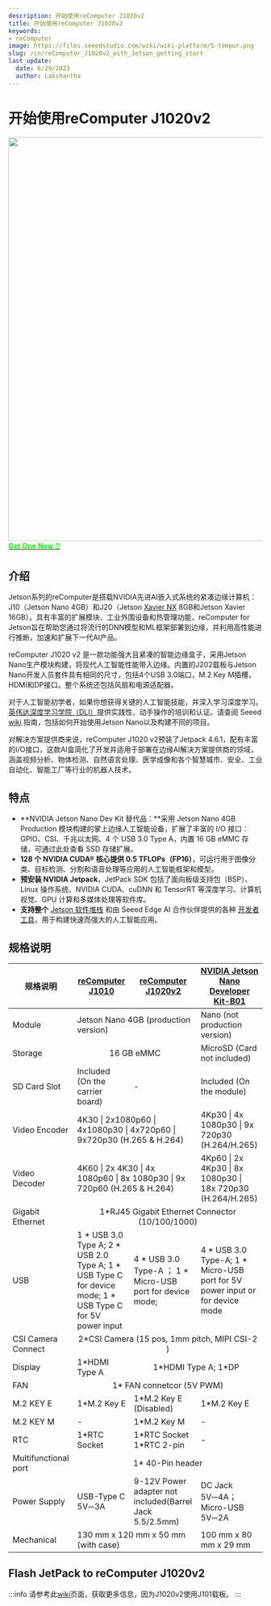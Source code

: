 ```yaml
---
description: 开始使用reComputer J1020v2
title: 开始使用reComputer J1020v2
keywords:
- reComputer
image: https://files.seeedstudio.com/wiki/wiki-platform/S-tempor.png
slug: /cn/reComputer_J1020v2_with_Jetson_getting_start
last_update:
  date: 6/29/2023
  author: Lakshantha
---
```


# 开始使用reComputer J1020v2

<div align="center"><img width ="800" src="https://media-cdn.seeedstudio.com/media/catalog/product/cache/bb49d3ec4ee05b6f018e93f896b8a25d/1/1/110061441.jpg"/></div>

<div class="get_one_now_container" style={{textAlign: 'center'}}>
<a class="get_one_now_item" href="https://www.seeedstudio.com/reComputer-J1020-v2-w-o-power-adapter-p-5608.html">
            <strong><span><font color={'FFFFFF'} size={"4"}> Get One Now 🖱️</font></span></strong>
</a></div>

## 介绍
Jetson系列的reComputer是搭载NVIDIA先进AI嵌入式系统的紧凑边缘计算机：J10（Jetson Nano 4GB）和J20（Jetson [Xavier NX](https://www.seeedstudio.com/NVIDIA-Jetson-Xavier-NX-Module-p-4421.html?queryID=fa33abfaf6f67f95a4c01b60263d2793&objectID=4421&indexName=bazaar_retailer_products)  8GB和Jetson Xavier 16GB）。具有丰富的扩展模块、工业外围设备和热管理功能，reComputer for Jetson旨在帮助您通过将流行的DNN模型和ML框架部署到边缘，并利用高性能进行推断，加速和扩展下一代AI产品。



reComputer J1020 v2 是一款功能强大且紧凑的智能边缘盒子，采用Jetson Nano生产模块构建，将现代人工智能性能带入边缘。内置的J202载板与Jetson Nano开发人员套件具有相同的尺寸，包括4个USB 3.0端口，M.2 Key M插槽，HDMI和DP接口。整个系统还包括风扇和电源适配器。

对于人工智能初学者，如果你想获得关键的人工智能技能，并深入学习深度学习。[英伟达深度学习学院（DLI）](https://www.nvidia.com/en-us/training/)提供实践性、动手操作的培训和认证。请查阅 Seeed [wiki](https://wiki.seeedstudio.com/reComputer_Jetson_Series_Started_Guide/) 指南，包括如何开始使用Jetson Nano以及构建不同的项目。


对解决方案提供商来说，reComputer J1020 v2预装了Jetpack 4.6.1，配有丰富的I/O接口，这款AI盒简化了开发并适用于部署在边缘AI解决方案提供商的领域，涵盖视频分析、物体检测、自然语言处理、医学成像和各个智慧城市、安全、工业自动化、智能工厂等行业的机器人技术。

## 特点

- **NVIDIA Jetson Nano Dev Kit 替代品：**采用 Jetson Nano 4GB Production 模块构建的掌上边缘人工智能设备，扩展了丰富的 I/O 接口：GPIO、CSI、千兆以太网、4 个 USB 3.0 Type A，内置 16 GB eMMC 存储，可通过此处查看 SSD 存储扩展。
- **128 个 NVIDIA CUDA® 核心提供 0.5 TFLOPs（FP16）**，可运行用于图像分类、目标检测、分割和语音处理等应用的人工智能框架和模型。
- **预安装 NVIDIA Jetpack**，JetPack SDK 包括了面向板级支持包（BSP）、Linux 操作系统、NVIDIA CUDA、cuDNN 和 TensorRT 等深度学习、计算机视觉、GPU 计算和多媒体处理等软件库。
- **支持整个** [Jetson 软件堆栈](https://developer.nvidia.com/embedded/develop/software) 和由 Seeed Edge AI 合作伙伴提供的各种 [开发者工具](https://wiki.seeedstudio.com/Jetson-AI-developer-tools/)，用于构建快速而强大的人工智能应用。

## 规格说明

<table>
  <thead>
    <tr>
      <th>规格说明</th>
      <th><a href="https://www.seeedstudio.com/Jetson-10-1-A0-p-5336.html">reComputer J1010</a></th>
      <th><a href="https://www.seeedstudio.com/reComputer-J1020-v2-w-o-power-adapter-p-5608.html">reComputer J1020v2</a></th>
      <th><a href="https://www.seeedstudio.com/NVIDIA-Jetson-Nano-Development-Kit-B01-p-4437.html">NVIDIA Jetson Nano Developer Kit-B01</a></th>
    </tr>
  </thead>
  <tbody>
    <tr>
      <td>Module</td>
      <td colspan='2'>Jetson Nano 4GB (production version)</td>
      <td>Nano (not production version)</td>
    </tr>
    <tr>
      <td>Storage</td>
      <td colspan='2' align='center'>16 GB eMMC</td>
      <td>MicroSD (Card not included)</td>
    </tr>
    <tr>
      <td>SD Card Slot</td>
      <td>Included (On the carrier board)</td>
      <td>-</td>
      <td>Included (On the module)</td>
    </tr>
    <tr>
      <td>Video Encoder</td>
      <td colspan='2'>4K30 | 2x1080p60 | 4x1080p30 | 4x720p60 | 9x720p30 (H.265 & H.264)</td>
      <td>4Kp30 | 4x 1080p30 | 9x 720p30 (H.264/H.265)</td>
    </tr>
    <tr>
      <td>Video Decoder</td>
      <td colspan='2'>4K60 | 2x 4K30 | 4x 1080p60 | 8x 1080p30 | 9x 720p60 (H.265 & H.264)
      </td>
      <td>4Kp60 | 2x 4Kp30 | 8x 1080p30 | 18x 720p30 (H.264/H.265)</td>
    </tr>
    <tr>
      <td>Gigabit Ethernet</td>
      <td colspan='3' align='center'>1*RJ45 Gigabit Ethernet Connector (10/100/1000)</td>
    </tr>
    <tr>
      <td>USB</td>
      <td>1 * USB 3.0 Type A; 
2 * USB 2.0 Type A;
1 * USB Type C for device mode;
1 * USB Type C for 5V power input</td>
      <td>4 * USB 3.0 Type-A ；
1 * Micro-USB port for device mode;</td>
      <td>4 * USB 3.0 Type-A; 
1 * Micro-USB port for 5V power input  or for device mode</td>
    </tr>
    <tr>
      <td>CSI Camera Connect</td>
      <td colspan='3' align='center'>2*CSI Camera (15 pos, 1mm pitch, MIPI CSI-2 )</td>
    </tr>
    <tr>
      <td>Display</td>
      <td>1*HDMI Type A</td>
      <td colspan='2' align='center'>1*HDMI Type A; 
1*DP</td>
    </tr>
    <tr>
      <td>FAN</td>
      <td colspan='3' align='center'>1* FAN connetcor (5V PWM)</td>
    </tr>
    <tr>
      <td>M.2 KEY E</td>
      <td>1*M.2 Key E</td>
      <td>1*M.2 Key E (Disabled)</td>
      <td>1*M.2 Key E</td>
    </tr>
    <tr>
      <td>M.2 KEY M</td>
      <td>-</td>
      <td>1*M.2 Key M</td>
      <td>-</td>
    </tr>
    <tr>
      <td>RTC</td>
      <td>1*RTC Socket</td>
      <td>1*RTC Socket
1*RTC 2-pin</td>
      <td>-</td>
    </tr>
    <tr>
      <td>Multifunctional port</td>
      <td colspan='3' align='center'>1* 40-Pin header</td>
    </tr>
    <tr>
      <td>Power Supply</td>
      <td>USB-Type C 5V⎓3A</td>
      <td>	
9-12V Power adapter not included(Barrel Jack 5.5/2.5mm)</td>
      <td>DC Jack 5V⎓4A；
Micro-USB 5V⎓2A</td>
    </tr>
    <tr>
      <td>Mechanical</td>
      <td colspan='2'>130 mm x 120 mm x 50 mm (with case)</td>
      <td>100 mm x 80 mm x 29 mm</td>
    </tr>
  </tbody>
</table>

## Flash JetPack to reComputer J1020v2

:::info
请参考此[wiki](/reComputer_J1010_J101_Flash_Jetpack)页面，获取更多信息，因为J1020v2使用J101载板。
:::